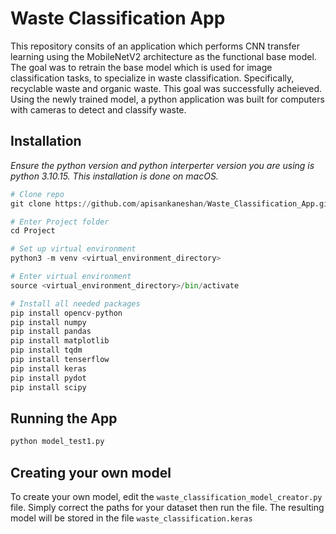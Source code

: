 ﻿# **Waste Classification App**

This repository consits of an application which performs CNN transfer learning using the MobileNetV2 architecture as the functional base model.
The goal was to retrain the base model which is used for image classification tasks, to specialize in waste classification. Specifically, recyclable waste and organic waste.
This goal was successfully acheieved. Using the newly trained model, a python application was built for computers with cameras to detect and classify waste.


## Installation
_Ensure the python version and python interperter version you are using is python 3.10.15._
_This installation is done on macOS._
```python
# Clone repo
git clone https://github.com/apisankaneshan/Waste_Classification_App.git

# Enter Project folder
cd Project

# Set up virtual environment
python3 -m venv <virtual_environment_directory>

# Enter virtual environment
source <virtual_environment_directory>/bin/activate

# Install all needed packages
pip install opencv-python
pip install numpy
pip install pandas
pip install matplotlib
pip install tqdm
pip install tenserflow
pip install keras
pip install pydot
pip install scipy
```

## Running the App
```python
python model_test1.py
```

## Creating your own model
To create your own model, edit the ```waste_classification_model_creator.py``` file. 
Simply correct the paths for your dataset then run the file. 
The resulting model will be stored in the file ```waste_classification.keras```

